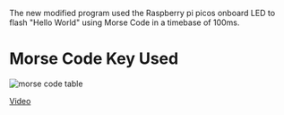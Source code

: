 The new modified program used the Raspberry pi picos onboard LED to flash "Hello World" using Morse Code in a timebase of 100ms.

# Morse Code Key Used

![morse code table](https://en.wikipedia.org/wiki/Morse_code#/media/File:International_Morse_Code.svg)



[Video](modify.mkv)